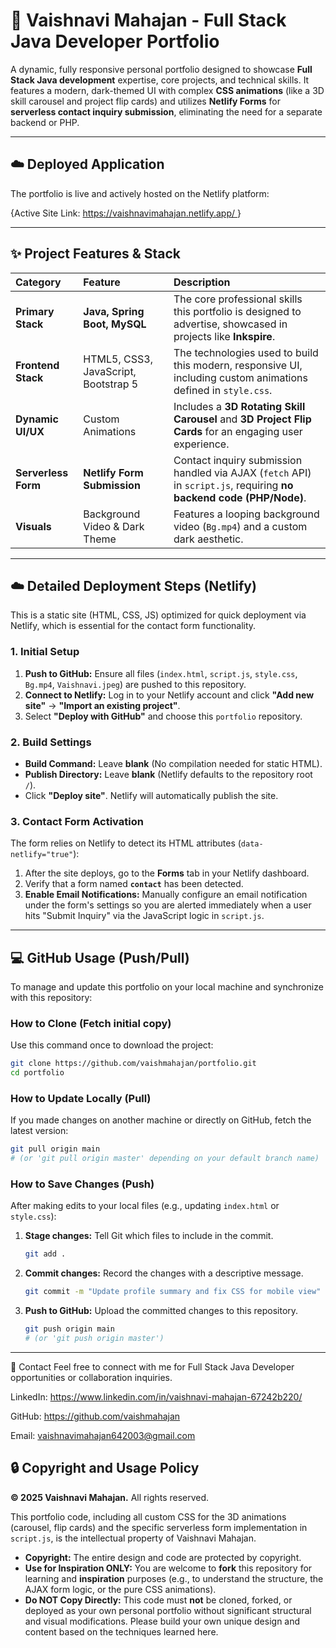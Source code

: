 

# 🚀 Vaishnavi Mahajan - Full Stack Java Developer Portfolio

A dynamic, fully responsive personal portfolio designed to showcase **Full Stack Java development** expertise, core projects, and technical skills. It features a modern, dark-themed UI with complex **CSS animations** (like a 3D skill carousel and project flip cards) and utilizes **Netlify Forms** for **serverless contact inquiry submission**, eliminating the need for a separate backend or PHP.

-----

## ☁️ Deployed Application

The portfolio is live and actively hosted on the Netlify platform:

{Active Site Link: [ https://vaishnavimahajan.netlify.app/ ]( https://vaishnavimahajan.netlify.app/ ) }

-----

## ✨ Project Features & Stack

| Category | Feature | Description |
| :--- | :--- | :--- |
| **Primary Stack** | **Java, Spring Boot, MySQL** | The core professional skills this portfolio is designed to advertise, showcased in projects like **Inkspire**. |
| **Frontend Stack** | HTML5, CSS3, JavaScript, Bootstrap 5 | The technologies used to build this modern, responsive UI, including custom animations defined in `style.css`. |
| **Dynamic UI/UX** | Custom Animations | Includes a **3D Rotating Skill Carousel** and **3D Project Flip Cards** for an engaging user experience. |
| **Serverless Form** | **Netlify Form Submission** | Contact inquiry submission handled via AJAX (`fetch` API) in `script.js`, requiring **no backend code (PHP/Node)**. |
| **Visuals** | Background Video & Dark Theme | Features a looping background video (`Bg.mp4`) and a custom dark aesthetic. |

-----

## ☁️ Detailed Deployment Steps (Netlify)

This is a static site (HTML, CSS, JS) optimized for quick deployment via Netlify, which is essential for the contact form functionality.

### 1\. Initial Setup

1.  **Push to GitHub:** Ensure all files (`index.html`, `script.js`, `style.css`, `Bg.mp4`, `Vaishnavi.jpeg`) are pushed to this repository.
2.  **Connect to Netlify:** Log in to your Netlify account and click **"Add new site"** $\rightarrow$ **"Import an existing project"**.
3.  Select **"Deploy with GitHub"** and choose this `portfolio` repository.

### 2\. Build Settings

  * **Build Command:** Leave **blank** (No compilation needed for static HTML).
  * **Publish Directory:** Leave **blank** (Netlify defaults to the repository root `/`).
  * Click **"Deploy site"**. Netlify will automatically publish the site.

### 3\. Contact Form Activation

The form relies on Netlify to detect its HTML attributes (`data-netlify="true"`):

1.  After the site deploys, go to the **Forms** tab in your Netlify dashboard.
2.  Verify that a form named **`contact`** has been detected.
3.  **Enable Email Notifications:** Manually configure an email notification under the form's settings so you are alerted immediately when a user hits "Submit Inquiry" via the JavaScript logic in `script.js`.

-----

## 💻 GitHub Usage (Push/Pull)

To manage and update this portfolio on your local machine and synchronize with this repository:

### How to Clone (Fetch initial copy)

Use this command once to download the project:

```bash
git clone https://github.com/vaishmahajan/portfolio.git
cd portfolio
```

### How to Update Locally (Pull)

If you made changes on another machine or directly on GitHub, fetch the latest version:

```bash
git pull origin main 
# (or 'git pull origin master' depending on your default branch name)
```

### How to Save Changes (Push)

After making edits to your local files (e.g., updating `index.html` or `style.css`):

1.  **Stage changes:** Tell Git which files to include in the commit.
    ```bash
    git add .
    ```
2.  **Commit changes:** Record the changes with a descriptive message.
    ```bash
    git commit -m "Update profile summary and fix CSS for mobile view"
    ```
3.  **Push to GitHub:** Upload the committed changes to this repository.
    ```bash
    git push origin main
    # (or 'git push origin master')
    ```

-----
🤝 Contact
Feel free to connect with me for Full Stack Java Developer opportunities or collaboration inquiries.

LinkedIn: https://www.linkedin.com/in/vaishnavi-mahajan-67242b220/

GitHub: https://github.com/vaishmahajan

Email: vaishnavimahajan642003@gmail.com

## 🔒 Copyright and Usage Policy

**© 2025 Vaishnavi Mahajan.** All rights reserved.

This portfolio code, including all custom CSS for the 3D animations (carousel, flip cards) and the specific serverless form implementation in `script.js`, is the intellectual property of Vaishnavi Mahajan.

  * **Copyright:** The entire design and code are protected by copyright.
  * **Use for Inspiration ONLY:** You are welcome to **fork** this repository for learning and **inspiration** purposes (e.g., to understand the structure, the AJAX form logic, or the pure CSS animations).
  * **Do NOT Copy Directly:** This code must **not** be cloned, forked, or deployed as your own personal portfolio without significant structural and visual modifications. Please build your own unique design and content based on the techniques learned here.

